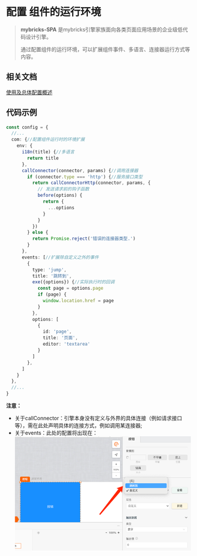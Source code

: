 # 配置 组件的运行环境

>**mybricks-SPA** 是mybricks引擎家族面向各类页面应用场景的企业级低代码设计引擎。
>
> 通过配置组件的运行环境，可以扩展组件事件、多语言、连接器运行方式等内容。
>

## 相关文档
[使用及总体配置概述](../00-config-overview/index.md)<br/>


## 代码示例

```typescript jsx
const config = {
  //...
  com: {//配置组件运行时的环境扩展
    env: {
      i18n(title) {//多语言
        return title
      },
      callConnector(connector, params) {//调用连接器
        if (connector.type === 'http') {//服务接口类型
          return callConnectorHttp(connector, params, {
            // 发送请求前的钩子函数
            before(options) {
              return {
                ...options
              }
            }
          })
        } else {
          return Promise.reject('错误的连接器类型.')
        }
      },
      events: [//扩展除自定义之外的事件
        {
          type: 'jump',
          title: '跳转到',
          exe({options}) {//实际执行时的回调
            const page = options.page
            if (page) {
              window.location.href = page
            }
          },
          options: [
            {
              id: 'page',
              title: '页面',
              editor: 'textarea'
            }
          ]
        },
      ]
    }
  },
  //...
}
```
**注意：**
- 关于callConnector：引擎本身没有定义与外界的具体连接（例如请求接口等），需在此处声明具体的连接方式，例如调用某连接器;
- 关于events：此处的配置将出现在：
  ![img_6.png](img_6.png)